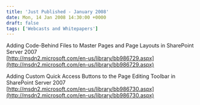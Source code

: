 ```yaml
---
title: 'Just Published - January 2008'
date: Mon, 14 Jan 2008 14:30:00 +0000
draft: false
tags: ['Webcasts and Whitepapers']
---
```


Adding Code-Behind Files to Master Pages and Page Layouts in SharePoint Server 2007  
[http://msdn2.microsoft.com/en-us/library/bb986729.aspx](http://msdn2.microsoft.com/en-us/library/bb986729.aspx)  
  
Adding Custom Quick Access Buttons to the Page Editing Toolbar in SharePoint Server 2007  
[http://msdn2.microsoft.com/en-us/library/bb986730.aspx](http://msdn2.microsoft.com/en-us/library/bb986730.aspx)